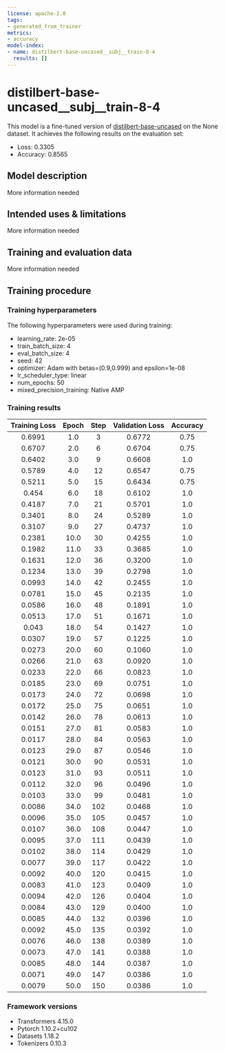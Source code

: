 ```yaml
---
license: apache-2.0
tags:
- generated_from_trainer
metrics:
- accuracy
model-index:
- name: distilbert-base-uncased__subj__train-8-4
  results: []
---
```


<!-- This model card has been generated automatically according to the information the Trainer had access to. You
should probably proofread and complete it, then remove this comment. -->

# distilbert-base-uncased__subj__train-8-4

This model is a fine-tuned version of [distilbert-base-uncased](https://huggingface.co/distilbert-base-uncased) on the None dataset.
It achieves the following results on the evaluation set:
- Loss: 0.3305
- Accuracy: 0.8565

## Model description

More information needed

## Intended uses & limitations

More information needed

## Training and evaluation data

More information needed

## Training procedure

### Training hyperparameters

The following hyperparameters were used during training:
- learning_rate: 2e-05
- train_batch_size: 4
- eval_batch_size: 4
- seed: 42
- optimizer: Adam with betas=(0.9,0.999) and epsilon=1e-08
- lr_scheduler_type: linear
- num_epochs: 50
- mixed_precision_training: Native AMP

### Training results

| Training Loss | Epoch | Step | Validation Loss | Accuracy |
|:-------------:|:-----:|:----:|:---------------:|:--------:|
| 0.6991        | 1.0   | 3    | 0.6772          | 0.75     |
| 0.6707        | 2.0   | 6    | 0.6704          | 0.75     |
| 0.6402        | 3.0   | 9    | 0.6608          | 1.0      |
| 0.5789        | 4.0   | 12   | 0.6547          | 0.75     |
| 0.5211        | 5.0   | 15   | 0.6434          | 0.75     |
| 0.454         | 6.0   | 18   | 0.6102          | 1.0      |
| 0.4187        | 7.0   | 21   | 0.5701          | 1.0      |
| 0.3401        | 8.0   | 24   | 0.5289          | 1.0      |
| 0.3107        | 9.0   | 27   | 0.4737          | 1.0      |
| 0.2381        | 10.0  | 30   | 0.4255          | 1.0      |
| 0.1982        | 11.0  | 33   | 0.3685          | 1.0      |
| 0.1631        | 12.0  | 36   | 0.3200          | 1.0      |
| 0.1234        | 13.0  | 39   | 0.2798          | 1.0      |
| 0.0993        | 14.0  | 42   | 0.2455          | 1.0      |
| 0.0781        | 15.0  | 45   | 0.2135          | 1.0      |
| 0.0586        | 16.0  | 48   | 0.1891          | 1.0      |
| 0.0513        | 17.0  | 51   | 0.1671          | 1.0      |
| 0.043         | 18.0  | 54   | 0.1427          | 1.0      |
| 0.0307        | 19.0  | 57   | 0.1225          | 1.0      |
| 0.0273        | 20.0  | 60   | 0.1060          | 1.0      |
| 0.0266        | 21.0  | 63   | 0.0920          | 1.0      |
| 0.0233        | 22.0  | 66   | 0.0823          | 1.0      |
| 0.0185        | 23.0  | 69   | 0.0751          | 1.0      |
| 0.0173        | 24.0  | 72   | 0.0698          | 1.0      |
| 0.0172        | 25.0  | 75   | 0.0651          | 1.0      |
| 0.0142        | 26.0  | 78   | 0.0613          | 1.0      |
| 0.0151        | 27.0  | 81   | 0.0583          | 1.0      |
| 0.0117        | 28.0  | 84   | 0.0563          | 1.0      |
| 0.0123        | 29.0  | 87   | 0.0546          | 1.0      |
| 0.0121        | 30.0  | 90   | 0.0531          | 1.0      |
| 0.0123        | 31.0  | 93   | 0.0511          | 1.0      |
| 0.0112        | 32.0  | 96   | 0.0496          | 1.0      |
| 0.0103        | 33.0  | 99   | 0.0481          | 1.0      |
| 0.0086        | 34.0  | 102  | 0.0468          | 1.0      |
| 0.0096        | 35.0  | 105  | 0.0457          | 1.0      |
| 0.0107        | 36.0  | 108  | 0.0447          | 1.0      |
| 0.0095        | 37.0  | 111  | 0.0439          | 1.0      |
| 0.0102        | 38.0  | 114  | 0.0429          | 1.0      |
| 0.0077        | 39.0  | 117  | 0.0422          | 1.0      |
| 0.0092        | 40.0  | 120  | 0.0415          | 1.0      |
| 0.0083        | 41.0  | 123  | 0.0409          | 1.0      |
| 0.0094        | 42.0  | 126  | 0.0404          | 1.0      |
| 0.0084        | 43.0  | 129  | 0.0400          | 1.0      |
| 0.0085        | 44.0  | 132  | 0.0396          | 1.0      |
| 0.0092        | 45.0  | 135  | 0.0392          | 1.0      |
| 0.0076        | 46.0  | 138  | 0.0389          | 1.0      |
| 0.0073        | 47.0  | 141  | 0.0388          | 1.0      |
| 0.0085        | 48.0  | 144  | 0.0387          | 1.0      |
| 0.0071        | 49.0  | 147  | 0.0386          | 1.0      |
| 0.0079        | 50.0  | 150  | 0.0386          | 1.0      |


### Framework versions

- Transformers 4.15.0
- Pytorch 1.10.2+cu102
- Datasets 1.18.2
- Tokenizers 0.10.3
